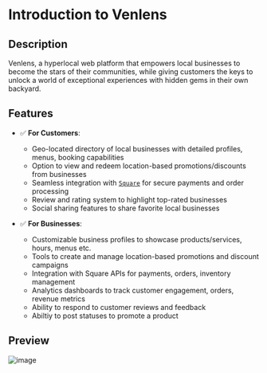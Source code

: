 # Introduction to Venlens

## Description

Venlens, a hyperlocal web platform that empowers local businesses to become the stars of their communities, while giving customers the keys to unlock a world of exceptional experiences with hidden gems in their own backyard.


## Features

- ✅ **For Customers**:

  - Geo-located directory of local businesses with detailed profiles, menus, booking capabilities
  - Option to view and redeem location-based promotions/discounts from businesses
  - Seamless integration with [`Square`](https://squareup.com/us/en) for secure payments and order processing
  - Review and rating system to highlight top-rated businesses
  - Social sharing features to share favorite local businesses

- ✅ **For Businesses**:
  - Customizable business profiles to showcase products/services, hours, menus etc.
  - Tools to create and manage location-based promotions and discount campaigns
  - Integration with Square APIs for payments, orders, inventory management
  - Analytics dashboards to track customer engagement, orders, revenue metrics
  - Ability to respond to customer reviews and feedback
  - Abiltiy to post statuses to promote a product

## Preview

![image](https://github.com/venlens-dev/.github/assets/88239970/a931d9a3-ffa8-47e2-8bed-7a052fcccd02)
